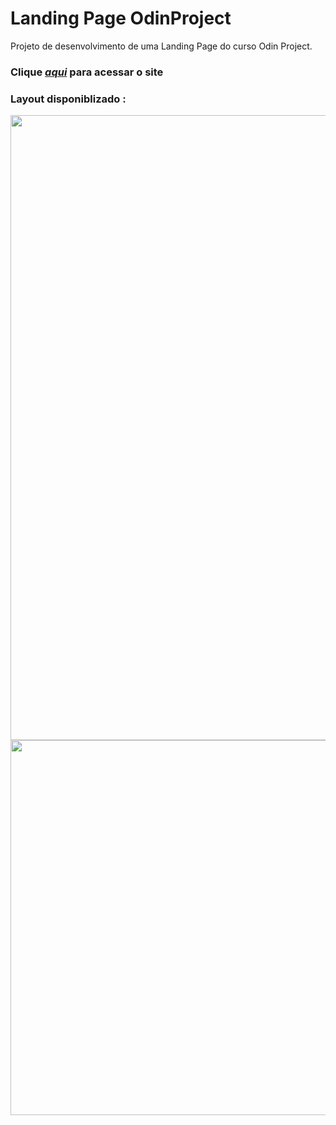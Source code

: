 # Landing Page OdinProject

Projeto de desenvolvimento de uma Landing Page do curso Odin Project.

### Clique [*aqui*](https://htmlpreview.github.io/?https://github.com/BrunoFernandesC/Landing-Page-OdinProject/blob/main/index.html) para acessar o site

### Layout disponiblizado :

<img src="https://cdn.statically.io/gh/TheOdinProject/curriculum/main/foundations/html_css/project/odin-project.png" height="1000">

<img src="https://cdn.statically.io/gh/TheOdinProject/curriculum/main/foundations/html_css/project/colors_and_stuff.png" height="600" >
